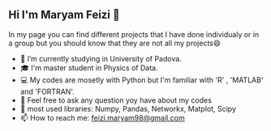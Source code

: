 ## Hi I'm Maryam Feizi 👋
In my page you can find different projects that I have done individualy or in a group but you should know that they are not all my projects😄
- 🔭 I’m currently studying in University of Padova.
- 🎓 I'm master student in Physics of Data.
- 💻 My codes are mosetly with Python but I'm familiar with 'R' , 'MATLAB' and 'FORTRAN'.
- 💬 Feel free to ask any question yoy have about my codes
- 👾 most used libraries: Numpy, Pandas, Networkx, Matplot, Scipy
- 📫 How to reach me: feizi.maryam98@gmail.com

<!--
**MaryamFeizi/MaryamFeizi** is a ✨ _special_ ✨ repository because its `README.md` (this file) appears on your GitHub profile.

Here are some ideas to get you started:

- 🔭 I’m currently working on ...
- 🌱 I’m currently learning ...
- 👯 I’m looking to collaborate on ...
- 🤔 I’m looking for help with ...
- 💬 Ask me about ...
- 📫 How to reach me: ...
- 😄 Pronouns: ...
- ⚡ Fun fact: ...
-->
